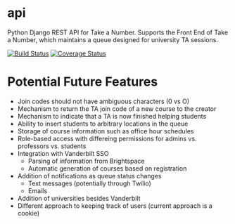 # api
Python Django REST API for Take a Number. Supports the Front End of Take a Number, which maintains a
queue designed for university TA sessions.

[![Build Status](https://travis-ci.org/vanderbilt-design-studio/your-print-is-ready.svg?branch=master)](https://travis-ci.org/take-a-number/api)
[![Coverage Status](https://coveralls.io/repos/github/vanderbilt-design-studio/your-print-is-ready/badge.svg?branch=master)](https://coveralls.io/github/take-a-number/api?branch=master)  

# Potential Future Features
* Join codes should not have ambiguous characters (0 vs O)
* Mechanism to return the TA join code of a new course to the creator
* Mechanism to indicate that a TA is now finished helping students
* Ability to insert students to arbitrary locations in the queue
* Storage of course information such as office hour schedules
* Role-based access with differeing permissions for admins vs. professors vs. students
* Integration with Vanderbilt SSO
	* Parsing of information from Brightspace
	* Automatic generation of courses based on registration
* Addition of notifications as queue status changes
	* Text messages (potentially through Twilio)
	* Emails
* Addition of universities besides Vanderbilt
* Different approach to keeping track of users (current approach is a cookie)
